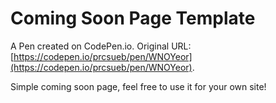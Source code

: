 # Coming Soon Page Template

A Pen created on CodePen.io. Original URL: [https://codepen.io/prcsueb/pen/WNOYeor](https://codepen.io/prcsueb/pen/WNOYeor).

Simple coming soon page, feel free to use it for your own site!
